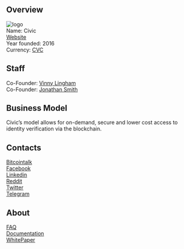 ## Overview
![logo](../projects/logo/civic.png)  
Name: Civic  
[Website](https://www.civic.com/)  
Year founded: 2016  
Currency: [CVC](https://coinmarketcap.com/assets/civic/)  
## Staff
Co-Founder: [Vinny Lingham](../people/vinny_lingham.md)  
Co-Founder: [Jonathan Smith](../people/jonathan_smith.md)  
## Business Model
Civic’s model allows for on-demand, secure and lower cost access to identity verification via the blockchain. 
## Contacts
[Bitcointalk](https://bitcointalk.org/index.php?topic=1942882.0)  
[Facebook](https://www.facebook.com/civictechnologiesinc)  
[Linkedin](https://www.linkedin.com/company-beta/7595700/)  
[Reddit](https://www.reddit.com/r/civicplatform/)  
[Twitter](https://twitter.com/civickey)  
[Telegram](https://t.me/civicplatform)  
## About
[FAQ](https://www.civic.com/faq)  
[Documentation](https://docs.civic.com/)  
[WhitePaper](https://tokensale.civic.com/CivicTokenSaleWhitePaper.pdf)  

